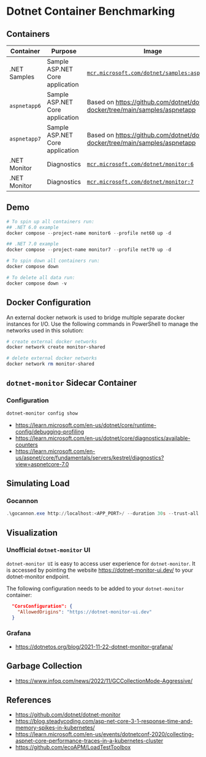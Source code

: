 # Dotnet Container Benchmarking

## Containers

|Container|Purpose|Image|
|-|-|-|
|.NET Samples|Sample ASP.NET Core application|[`mcr.microsoft.com/dotnet/samples:aspnetapp`](https://mcr.microsoft.com/en-us/product/dotnet/samples/about)|
|`aspnetapp6`|Sample ASP.NET Core application|Based on <https://github.com/dotnet/dotnet-docker/tree/main/samples/aspnetapp>|
|`aspnetapp7`|Sample ASP.NET Core application|Based on <https://github.com/dotnet/dotnet-docker/tree/main/samples/aspnetapp>|
|.NET Monitor|Diagnostics|[`mcr.microsoft.com/dotnet/monitor:6`](https://mcr.microsoft.com/en-us/product/dotnet/monitor/about)|
|.NET Monitor|Diagnostics|[`mcr.microsoft.com/dotnet/monitor:7`](https://mcr.microsoft.com/en-us/product/dotnet/monitor/about)|

## Demo

```powershell
# To spin up all containers run:
## .NET 6.0 example
docker compose --project-name monitor6 --profile net60 up -d

## .NET 7.0 example
docker compose --project-name monitor7 --profile net70 up -d

# To spin down all containers run:
docker compose down

# To delete all data run:
docker compose down -v
```

## Docker Configuration

An external docker network is used to bridge multiple separate docker instances for I/O.  Use the following commands in PowerShell to manage the networks used in this solution:

```powershell
# create external docker networks
docker network create monitor-shared

# delete external docker networks
docker network rm monitor-shared
```

## `dotnet-monitor` Sidecar Container

### Configuration

```powershell
dotnet-monitor config show
```

- <https://learn.microsoft.com/en-us/dotnet/core/runtime-config/debugging-profiling>
- <https://learn.microsoft.com/en-us/dotnet/core/diagnostics/available-counters>
- <https://learn.microsoft.com/en-us/aspnet/core/fundamentals/servers/kestrel/diagnostics?view=aspnetcore-7.0>

## Simulating Load

### Gocannon

```powershell
.\gocannon.exe http://localhost:<APP_PORT>/ --duration 30s --trust-all
```

## Visualization

### Unofficial `dotnet-monitor` UI

`dotnet-monitor UI` is easy to access user experience for `dotnet-monitor`. It is accessed by pointing the website <https://dotnet-monitor-ui.dev/> to your dotnet-monitor endpoint.

The following configuration needs to be added to your `dotnet-monitor` container:

```json
  "CorsConfiguration": {
    "AllowedOrigins": "https://dotnet-monitor-ui.dev"
  }
```

### Grafana

- <https://dotnetos.org/blog/2021-11-22-dotnet-monitor-grafana/>

## Garbage Collection

- <https://www.infoq.com/news/2022/11/GCCollectionMode-Aggressive/>

## References

- <https://github.com/dotnet/dotnet-monitor>
- <https://blog.steadycoding.com/asp-net-core-3-1-response-time-and-memory-spikes-in-kubernetes/>
- <https://learn.microsoft.com/en-us/events/dotnetconf-2020/collecting-aspnet-core-performance-traces-in-a-kubernetes-cluster>
- <https://github.com/ecoAPM/LoadTestToolbox>
